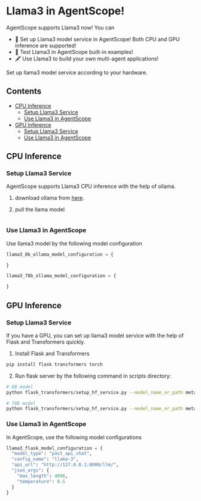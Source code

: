 # Llama3 in AgentScope!

AgentScope supports Llama3 now! You can
- 🚀 Set up Llama3 model service in AgentScope! Both CPU and GPU inference are supported!
- 🔧 Test Llama3 in AgentScope built-in examples!
- 🖋 Use Llama3 to build your own multi-agent applications!

Set up llama3 model service according to your hardware.

## Contents
- [CPU Inference](#cpu-inference)
  - [Setup Llama3 Service](#setup-llama3-service)
  - [Use Llama3 in AgentScope](#use-llama3-in-agentscope)
- [GPU Inference](#gpu-inference)
  - [Setup Llama3 Service](#setup-llama3-service-1)
  - [Use Llama3 in AgentScope](#use-llama3-in-agentscope-1)

## CPU Inference

### Setup Llama3 Service

AgentScope supports Llama3 CPU inference with the help of ollama.

1. download ollama from [here]().

2. pull the llama model
```bash

```
### Use Llama3 in AgentScope

Use llama3 model by the following model configuration

```python
llama3_8b_ollama_model_configuration = {

}

llama3_70b_ollama_model_configuration = {

}
```

## GPU Inference

### Setup Llama3 Service

If you have a GPU, you can set up llama3 model service with the help of Flask and Transformers quickly.

1. Install Flask and Transformers

```bash
pip install flask transformers torch
```

2. Run flask server by the following command in scripts directory:
```bash
# 8B model
python flask_transformers/setup_hf_service.py --model_name_or_path meta-llama/Meta-Llama-3-8B-Instruct --port 8000

# 70B model
python flask_transformers/setup_hf_service.py --model_name_or_path meta-llama/Meta-Llama-3-70B-Instruct --port 8000
```

### Use Llama3 in AgentScope

In AgentScope, use the following model configurations

```python
llama3_flask_model_configuration = {
  "model_type": "post_api_chat",
  "config_name": "llama-3",
  "api_url": "http://127.0.0.1:8000/llm/",
  "json_args": {
    "max_length": 4096,
    "temperature": 0.5
  }
}
```